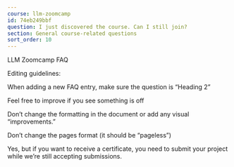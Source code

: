 ```yaml
---
course: llm-zoomcamp
id: 74eb249bbf
question: I just discovered the course. Can I still join?
section: General course-related questions
sort_order: 10
---
```


LLM Zoomcamp FAQ

Editing guidelines:

When adding a new FAQ entry, make sure the question is “Heading 2”

Feel free to improve if you see something is off

Don’t change the formatting in the document or add any visual “improvements.”

Don’t change the pages format (it should be “pageless”)

Yes, but if you want to receive a certificate, you need to submit your project while we’re still accepting submissions.

